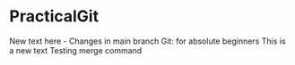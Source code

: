 # PracticalGit
New text here - Changes in main branch
Git: for absolute beginners
This is a new text
Testing merge command
